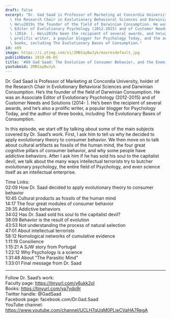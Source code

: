 ```yaml
---
draft: false
excerpt: "Dr. Gad Saad is Professor of Marketing at Concordia University, holder of\
  \ the Research Chair in Evolutionary Behavioral Sciences and Darwinian Consumption.\
  \ He\u2019s the founder of the field of Darwinian Consumption. He was an Associate\
  \ Editor of Evolutionary Psychology (2012-2015) and of Customer Needs and Solutions\
  \ (2014- ). He\u2019s been the recipient of several awards, and he\u2019s also a\
  \ prolific writer, a popular blogger for Psychology Today, and the author of three\
  \ books, including The Evolutionary Bases of Consumption."
id: e89
image: https://i.ytimg.com/vi/2MBSayBwJyk/maxresdefault.jpg
publishDate: 2019-06-05
title: '#89 Gad Saad: The Evolution of Consumer Behavior, and the Enemies of Science'
youtubeid: 2MBSayBwJyk
---
```

Dr. Gad Saad is Professor of Marketing at Concordia University, holder of the Research Chair in Evolutionary Behavioral Sciences and Darwinian Consumption. He’s the founder of the field of Darwinian Consumption. He was an Associate Editor of Evolutionary Psychology (2012-2015) and of Customer Needs and Solutions (2014- ). He’s been the recipient of several awards, and he’s also a prolific writer, a popular blogger for Psychology Today, and the author of three books, including The Evolutionary Bases of Consumption.

In this episode, we start off by talking about some of the main subjects covered by Dr. Saad’s work. First, I ask him to tell us why he decided to apply evolutionary theory to consumer behavior. We then move on to talk about cultural artifacts as fossils of the human mind, the four great cognitive pillars of consumer behavior, and why some people have addictive behaviors. After I ask him if he has sold his soul to the capitalist devil, we talk about the many ways intellectual terrorists try to butcher evolutionary psychology, the entire field of Psychology, and even science itself as an intellectual enterprise. 

Time Links:  
02:09  How Dr. Saad decided to apply evolutionary theory to consumer behavior  
10:45  Cultural products as fossils of the human mind                      
14:17  The four great modules of consumer behavior         
29:35  Addictive behaviors          
34:02  Has Dr. Saad sold his soul to the capitalist devil?           
38:09  Behavior is the result of evolution  
43:53  Not understanding the process of natural selection  
47:01  About intellectual terrorists  
58:12  Nomological networks of cumulative evidence  
1:11:19  Consilience  
1:15:21  A SJW story from Portugal  
1:22:12  Why Psychology is a science  
1:31:48  About “The Parasitic Mind”  
1:33:01  Final message from Dr. Saad 

---

Follow Dr. Saad’s work:  
Faculty page: https://tinyurl.com/y6ukk2ol  
Books:  https://tinyurl.com/ya7ydo9r  
Twitter handle: @GadSaad  
Facebook page: facebook.com/Dr.Gad.Saad  
YouTube channel: https://www.youtube.com/channel/UCLH7qUqM0PLieCVaHA7RegA
